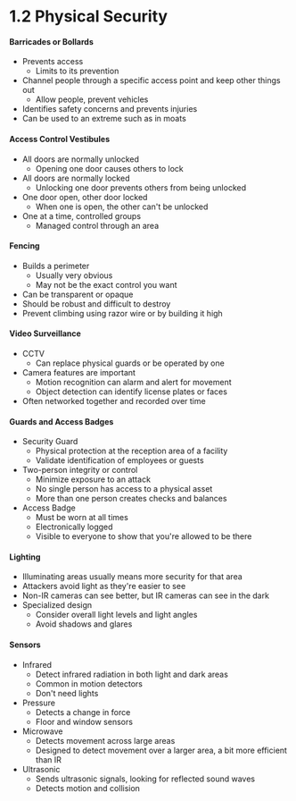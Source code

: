 # 1.2 Physical Security

#### Barricades or Bollards
- Prevents access
    - Limits to its prevention
- Channel people through a specific access point and keep other things out
    - Allow people, prevent vehicles
- Identifies safety concerns and prevents injuries
- Can be used to an extreme such as in moats

#### Access Control Vestibules
- All doors are normally unlocked
    - Opening one door causes others to lock 
- All doors are normally locked
    - Unlocking one door prevents others from being unlocked
- One door open, other door locked
    - When one is open, the other can't be unlocked
- One at a time, controlled groups
    - Managed control through an area

#### Fencing
- Builds a perimeter
    - Usually very obvious
    - May not be the exact control you want
- Can be transparent or opaque
- Should be robust and difficult to destroy
- Prevent climbing using razor wire or by building it high

#### Video Surveillance
- CCTV
    - Can replace physical guards or be operated by one
- Camera features are important
    - Motion recognition can alarm and alert for movement
    - Object detection can identify license plates or faces
- Often networked together and recorded over time

#### Guards and Access Badges
- Security Guard
    - Physical protection at the reception area of a facility
    - Validate identification of employees or guests
- Two-person integrity or control
    - Minimize exposure to an attack
    - No single person has access to a physical asset
    - More than one person creates checks and balances
- Access Badge
    - Must be worn at all times
    - Electronically logged
    - Visible to everyone to show that you're allowed to be there

#### Lighting
- Illuminating areas usually means more security for that area
- Attackers avoid light as they're easier to see
- Non-IR cameras can see better, but IR cameras can see in the dark
- Specialized design
    - Consider overall light levels and light angles
    - Avoid shadows and glares

#### Sensors
- Infrared
    - Detect infrared radiation in both light and dark areas
    - Common in motion detectors
    - Don't need lights
- Pressure
    - Detects a change in force
    - Floor and window sensors
- Microwave
    - Detects movement across large areas
    - Designed to detect movement over a larger area, a bit more efficient than IR
- Ultrasonic
    - Sends ultrasonic signals, looking for reflected sound waves
    - Detects motion and collision